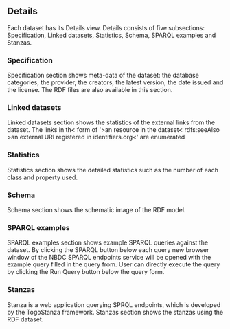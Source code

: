 ## Details

Each dataset has its Details view. Details consists of five subsections: Specification, Linked datasets, Statistics, Schema, SPARQL examples and Stanzas.

### Specification

Specification section shows meta-data of the dataset: the database categories, the provider, the creators, the latest version, the date issued and the license. The RDF files are also available in this section.

### Linked datasets

Linked datasets section shows the statistics of the external links from the dataset. The links in th< form of '>an resource in the dataset< rdfs:seeAlso >an external URI registered in identifiers.org<' are enumerated

### Statistics

Statistics section shows the detailed statistics such as the number of each class and property used.

### Schema

Schema section shows the schematic image of the RDF model.

### SPARQL examples

SPARQL examples section shows example SPARQL queries against the dataset. By clicking the SPARQL button below each query new browser window of the NBDC SPARQL endpoints service will be opened with the example query filled in the query from. User can directly execute the query by clicking the Run Query button below the query form.

### Stanzas

Stanza is a web application querying SPRQL endpoints, which is developed by the TogoStanza framework. Stanzas section shows the stanzas using the RDF dataset.



